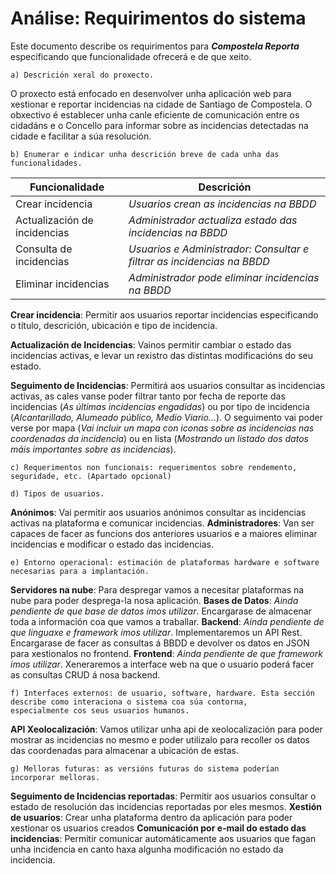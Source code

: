 # Análise: Requirimentos do sistema
Este documento describe os requirimentos para ***Compostela Reporta*** especificando que funcionalidade ofrecerá e de que xeito.

    a) Descrición xeral do proxecto.
O proxecto está enfocado en desenvolver unha aplicación web para xestionar e reportar incidencias na cidade de Santiago de Compostela. O obxectivo é establecer unha canle eficiente de comunicación entre os cidadáns e o Concello para informar sobre as incidencias detectadas na cidade e facilitar a súa resolución.

    b) Enumerar e indicar unha descrición breve de cada unha das funcionalidades. 
| Funcionalidade                    | Descrición                                                                |
|-----------------------------------|-----------------------------------------------------------------------|
| Crear incidencia                  | *Usuarios crean as incidencias na BBDD*                               |
| Actualización de incidencias      | *Administrador actualiza estado das incidencias na BBDD*              | 
| Consulta de incidencias           | *Usuarios e Administrador: Consultar e filtrar as incidencias na BBDD*|
| Eliminar incidencias              | *Administrador pode eliminar incidencias na BBDD*                     |

**Crear incidencia**: Permitir aos usuarios reportar incidencias especificando o título, descrición, ubicación e tipo de incidencia.

**Actualización de Incidencias**: Vainos permitir cambiar o estado das incidencias activas, e levar un rexistro das distintas modificacións do seu estado.

**Seguimento de Incidencias**: 
Permitirá aos usuarios consultar as incidencias activas, as cales vanse poder filtrar tanto por fecha de reporte das incidencias (*As últimas incidencias engadidas*) ou por tipo de incidencia (*Alcantarillado, Alumeado público, Medio Viario...*). 
O seguimento vai poder verse por mapa (*Vai incluir un mapa con iconas sobre as incidencias nas coordenadas da incidencia*) ou en lista (*Mostrando un listado dos datos máis importantes sobre as incidencias*).

    c) Requerimentos non funcionais: requerimentos sobre rendemento, seguridade, etc. (Apartado opcional)

    d) Tipos de usuarios.
**Anónimos**: Vai permitir aos usuarios anónimos consultar as incidencias activas na plataforma e comunicar incidencias.
**Administradores**: Van ser capaces de facer as funcions dos anteriores usuarios e a maiores eliminar incidencias e modificar o estado das incidencias. 

    e) Entorno operacional: estimación de plataformas hardware e software necesarias para a implantación.
**Servidores na nube**: Para despregar vamos a necesitar plataformas na nube para poder desprega-la nosa aplicación.
**Bases de Datos**: *Ainda pendiente de que base de datos imos utilizar*. Encargarase de almacenar toda a información coa que vamos a traballar.
**Backend**: *Ainda pendiente de que linguaxe e framework imos utilizar*. Implementaremos un API Rest. Encargarase de facer as consultas á BBDD e devolver os datos en JSON para xestionalos no frontend.
**Frontend**:  *Ainda pendiente de que framework imos utilizar*. Xeneraremos a interface web na que o usuario poderá facer as consultas CRUD á nosa backend. 


    f) Interfaces externos: de usuario, software, hardware. Esta sección describe como interaciona o sistema coa súa contorna, 
    especialmente cos seus usuarios humanos.

**API Xeolocalización**: Vamos utilizar unha api de xeolocalización para poder mostrar as incidencias no mesmo e poder utilizalo para recoller os datos das coordenadas para almacenar a ubicación de estas. 

    g) Melloras futuras: as versións futuras do sistema poderían incorporar melloras.
**Seguimento de Incidencias reportadas**: Permitir aos usuarios consultar o estado de resolución das incidencias reportadas por eles mesmos.
**Xestión de usuarios**: Crear unha plataforma dentro da aplicación para poder xestionar os usuarios creados
**Comunicación por e-mail do estado das incidencias**: Permitir comunicar automáticamente aos usuarios que fagan unha incidencia en canto haxa algunha modificación no estado da incidencia.

